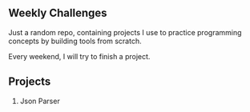 ## Weekly Challenges
Just a random repo, containing projects I use to practice programming concepts by building tools from scratch.

Every weekend, I will try to finish a project.

## Projects 
1. Json Parser